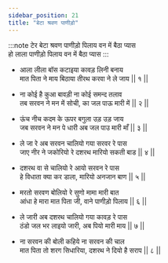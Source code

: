 ```yaml
---
sidebar_position: 21
title: "बेटा श्रवण पाणीड़ो"
---
```


:::note टेर
बेटा श्रवण पाणीड़ो पिलाय वन में बैठा प्यास <br/>
हो लाला पाणीड़ो पिलाय वन में बैठा प्यास
:::

- आला लीला बॉस कटाइया कावड़ लिनी बनाय <br/>
  मात पिता ने माय बिठाया तीरथ करवा ने ले जाय || १ ||

- ना कोई है कुआ बावड़ी ना कोई समन्द तलाव <br/>
  तब सरवन ने मन में सोची, का जल पाऊ मारी में || २ ||

- ऊंच नीच कदम के ऊपर बगुला उड़ उड़ जाय <br/>
  जब सरवन ने मन पे धारी अब जल पाउ मारी माँ || ३ ||

- ले जा रे अब सरवन चालियो गया सरवर रे पास <br/>
  जाए नीर ने जकोरियो रे दशरथ मारियो सकती बाड || ४ ||

- दशरथ वा से चालियो रे आयो सरवन रे पास <br/>
  हे विधाता क्या कर डाला, मारियो अनजान बाण || ५ ||

- मरतो सरवण बोलियो रे सुणो मामा मारी बात <br/>
  आंधा हे मारा मात पिता जी, वाने पाणीड़ो पिलाय || ६ ||

- ले जारी अब दशरथ चालियो गया कावड़ रे पास <br/>
  ठंडो जल भर लाइयो जारी, अब पियो मारी माय || ७ ||

- ना सरवन की बोली कहिये ना सरवन की चाल <br/>
  मात पिता तो शरग सिधारिया, दशरथ ने दियो है सराप || ८ ||
